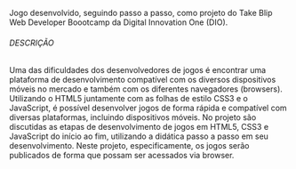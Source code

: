Jogo desenvolvido, seguindo passo a passo, como projeto do Take Blip Web Developer Boootcamp da Digital Innovation One (DIO).

###### DESCRIÇÃO

Uma das dificuldades dos desenvolvedores de jogos é encontrar uma plataforma de desenvolvimento compatível com os diversos  dispositivos móveis no mercado e também com os diferentes navegadores  (browsers). Utilizando o HTML5 juntamente com as folhas de estilo CSS3 e o JavaScript, é possível desenvolver jogos de forma rápida e compatível com diversas plataformas, incluindo dispositivos móveis. No projeto são discutidas as etapas de desenvolvimento de jogos em HTML5, CSS3 e  JavaScript do início ao fim, utilizando a didática passo a passo em seu  desenvolvimento. Neste projeto, especificamente, os jogos serão  publicados de forma que possam ser acessados via browser.